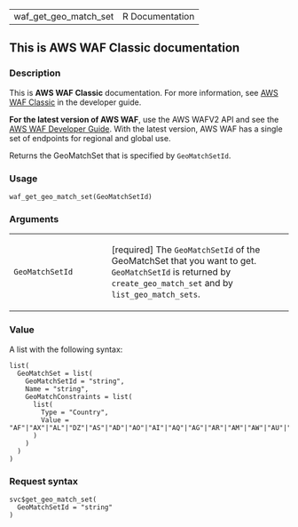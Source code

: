 <table style="width: 100%;">
<tbody>
<tr class="odd">
<td>waf_get_geo_match_set</td>
<td style="text-align: right;">R Documentation</td>
</tr>
</tbody>
</table>

## This is AWS WAF Classic documentation

### Description

This is **AWS WAF Classic** documentation. For more information, see
[AWS WAF
Classic](https://docs.aws.amazon.com/waf/latest/developerguide/classic-waf-chapter.html)
in the developer guide.

**For the latest version of AWS WAF**, use the AWS WAFV2 API and see the
[AWS WAF Developer
Guide](https://docs.aws.amazon.com/waf/latest/developerguide/waf-chapter.html).
With the latest version, AWS WAF has a single set of endpoints for
regional and global use.

Returns the GeoMatchSet that is specified by `GeoMatchSetId`.

### Usage

    waf_get_geo_match_set(GeoMatchSetId)

### Arguments

<table>
<colgroup>
<col style="width: 35%" />
<col style="width: 65%" />
</colgroup>
<tbody>
<tr class="odd">
<td><code
id="waf_get_geo_match_set_:_GeoMatchSetId">GeoMatchSetId</code></td>
<td><p>[required] The <code>GeoMatchSetId</code> of the GeoMatchSet that
you want to get. <code>GeoMatchSetId</code> is returned by
<code>create_geo_match_set</code> and by
<code>list_geo_match_sets</code>.</p></td>
</tr>
</tbody>
</table>

### Value

A list with the following syntax:

    list(
      GeoMatchSet = list(
        GeoMatchSetId = "string",
        Name = "string",
        GeoMatchConstraints = list(
          list(
            Type = "Country",
            Value = "AF"|"AX"|"AL"|"DZ"|"AS"|"AD"|"AO"|"AI"|"AQ"|"AG"|"AR"|"AM"|"AW"|"AU"|"AT"|"AZ"|"BS"|"BH"|"BD"|"BB"|"BY"|"BE"|"BZ"|"BJ"|"BM"|"BT"|"BO"|"BQ"|"BA"|"BW"|"BV"|"BR"|"IO"|"BN"|"BG"|"BF"|"BI"|"KH"|"CM"|"CA"|"CV"|"KY"|"CF"|"TD"|"CL"|"CN"|"CX"|"CC"|"CO"|"KM"|"CG"|"CD"|"CK"|"CR"|"CI"|"HR"|"CU"|"CW"|"CY"|"CZ"|"DK"|"DJ"|"DM"|"DO"|"EC"|"EG"|"SV"|"GQ"|"ER"|"EE"|"ET"|"FK"|"FO"|"FJ"|"FI"|"FR"|"GF"|"PF"|"TF"|"GA"|"GM"|"GE"|"DE"|"GH"|"GI"|"GR"|"GL"|"GD"|"GP"|"GU"|"GT"|"GG"|"GN"|"GW"|"GY"|"HT"|"HM"|"VA"|"HN"|"HK"|"HU"|"IS"|"IN"|"ID"|"IR"|"IQ"|"IE"|"IM"|"IL"|"IT"|"JM"|"JP"|"JE"|"JO"|"KZ"|"KE"|"KI"|"KP"|"KR"|"KW"|"KG"|"LA"|"LV"|"LB"|"LS"|"LR"|"LY"|"LI"|"LT"|"LU"|"MO"|"MK"|"MG"|"MW"|"MY"|"MV"|"ML"|"MT"|"MH"|"MQ"|"MR"|"MU"|"YT"|"MX"|"FM"|"MD"|"MC"|"MN"|"ME"|"MS"|"MA"|"MZ"|"MM"|"NA"|"NR"|"NP"|"NL"|"NC"|"NZ"|"NI"|"NE"|"NG"|"NU"|"NF"|"MP"|"NO"|"OM"|"PK"|"PW"|"PS"|"PA"|"PG"|"PY"|"PE"|"PH"|"PN"|"PL"|"PT"|"PR"|"QA"|"RE"|"RO"|"RU"|"RW"|"BL"|"SH"|"KN"|"LC"|"MF"|"PM"|"VC"|"WS"|"SM"|"ST"|"SA"|"SN"|"RS"|"SC"|"SL"|"SG"|"SX"|"SK"|"SI"|"SB"|"SO"|"ZA"|"GS"|"SS"|"ES"|"LK"|"SD"|"SR"|"SJ"|"SZ"|"SE"|"CH"|"SY"|"TW"|"TJ"|"TZ"|"TH"|"TL"|"TG"|"TK"|"TO"|"TT"|"TN"|"TR"|"TM"|"TC"|"TV"|"UG"|"UA"|"AE"|"GB"|"US"|"UM"|"UY"|"UZ"|"VU"|"VE"|"VN"|"VG"|"VI"|"WF"|"EH"|"YE"|"ZM"|"ZW"
          )
        )
      )
    )

### Request syntax

    svc$get_geo_match_set(
      GeoMatchSetId = "string"
    )
